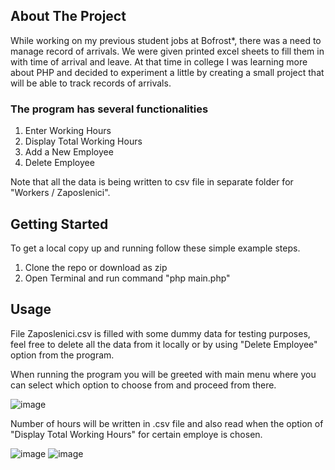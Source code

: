 ## About The Project

While working on my previous student jobs at Bofrost*, there was a need to manage record of arrivals. We were given printed excel sheets to fill them in with time of arrival and leave. At that time in college I was learning more about PHP and decided to experiment a little by creating a small project that will be able to track records of arrivals.

### The program has several functionalities

1. Enter Working Hours
2. Display Total Working Hours
3. Add a New Employee
4. Delete Employee

Note that all the data is being written to csv file in separate folder for "Workers / Zaposlenici".

## Getting Started

To get a local copy up and running follow these simple example steps.

1. Clone the repo or download as zip
2. Open Terminal and run command "php main.php"

## Usage

File Zaposlenici.csv is filled with some dummy data for testing purposes, feel free to delete all the data from it locally or by using "Delete Employee" option from the program.

When running the program you will be greeted with main menu where you can select which option to choose from and proceed from there.

![image](https://github.com/LighterThanAir7/RecordOfArrivals/assets/136199576/d5ef2407-1716-4bd9-b5b8-f29e592e0083)

Number of hours will be written in .csv file and also read when the option of "Display Total Working Hours" for certain employe is chosen.

![image](https://github.com/LighterThanAir7/RecordOfArrivals/assets/136199576/deec3a39-0759-4b0f-8974-a5fd6ef12615)
![image](https://github.com/LighterThanAir7/RecordOfArrivals/assets/136199576/973e0018-caf5-4751-b139-f9c1ae3b4eb5)



